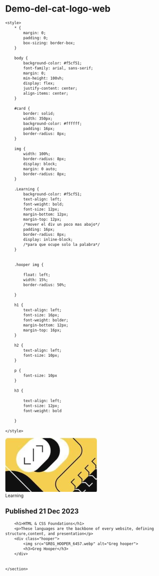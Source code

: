 # Demo-del-cat-logo-web

<!DOCTYPE html>
<html lang="en">

<head>
    <meta charset="UTF-8">
    <meta name="viewport" content="width=device-width, initial-scale=1.0">
    <title>Reto Html</title>

    <style>
        * {
            margin: 0;
            padding: 0;
            box-sizing: border-box;
        }

        body {
            background-color: #f5cf51;
            font-family: arial, sans-serif;
            margin: 0;
            min-height: 100vh;
            display: flex;
            justify-content: center;
            align-items: center;
        }

        #card {
            border: solid;
            width: 350px;
            background-color: #ffffff;
            padding: 16px;
            border-radius: 8px;
        }

        img {
            width: 100%;
            border-radius: 8px;
            display: block;
            margin: 0 auto;
            border-radius: 8px;
        }

        .Learning {
            background-color: #f5cf51;
            text-align: left;
            font-weight: bold;
            font-size: 12px;
            margin-bottom: 12px;
            margin-top: 12px;
            /*mover el div un poco mas abajo*/
            padding: 16px;
            border-radius: 8px;
            display: inline-block;
            /*para que ocupe solo la palabra*/
        }


        .hooper img {

            float: left;
            width: 15%;
            border-radius: 50%;

        }

        h1 {
            text-align: left;
            font-size: 16px;
            font-weight: bolder;
            margin-bottom: 12px;
            margin-top: 16px;
        }

        h2 {
            text-align: left;
            font-size: 10px;
        }

        p {
            font-size: 10px
        }

        h3 {

            text-align: left;
            font-size: 12px;
            font-weight: bold
            
        }
        
    </style>
</head>

<body>
    <section id="card">
        <img src="Screenshot 2025-09-17 195756.png" alt="">
        <div class="Learning">Learning</div>
        <h2>Published 21 Dec 2023</h2>

        <h1>HTML & CSS Foundations</h1>
        <p>These languages are the backbone of every website, defining structure,content, and presentation</p>
        <div class="hooper">
            <img src="GREG_HOOPER_6457.webp" alt="Greg hooper">
            <h3>Greg Hooper</h3>
        </div>


    </section>
</body>

</html>
